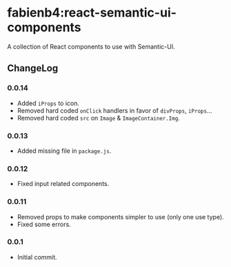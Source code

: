 fabienb4:react-semantic-ui-components
=========================

A collection of React components to use with Semantic-UI.

## ChangeLog

### 0.0.14

- Added `iProps` to icon.
- Removed hard coded `onClick` handlers in favor of `divProps`, `iProps`...
- Removed hard coded `src` on `Image` & `ImageContainer.Img`.

### 0.0.13

- Added missing file in `package.js`.

### 0.0.12

- Fixed input related components.

### 0.0.11

- Removed props to make components simpler to use (only one use type).
- Fixed some errors.

### 0.0.1

- Initial commit.
